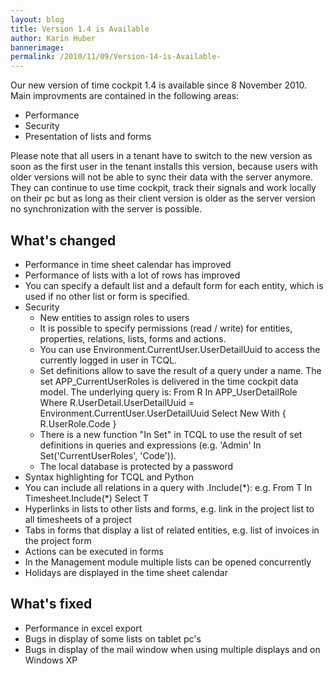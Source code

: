 ```yaml
---
layout: blog
title: Version 1.4 is Available 
author: Karin Huber
bannerimage: 
permalink: /2010/11/09/Version-14-is-Available-
---
```


<p xmlns="http://www.w3.org/1999/xhtml">Our new version of time cockpit 1.4 is available since 8 November 2010. Main improvments are contained in the following areas:</p><ul xmlns="http://www.w3.org/1999/xhtml">
  <li>Performance</li>
  <li>Security</li>
  <li>Presentation of lists and forms</li>
</ul><p xmlns="http://www.w3.org/1999/xhtml">Please note that all users in a tenant have to switch to the new version as soon as the first user in the tenant installs this version, because users with older versions will not be able to sync their data with the server anymore. They can continue to use time cockpit, track their signals and work locally on their pc but as long as their client version is older as the server version no synchronization with the server is possible.</p><h2 xmlns="http://www.w3.org/1999/xhtml">What's changed</h2><ul xmlns="http://www.w3.org/1999/xhtml">
  <li>Performance in time sheet calendar has improved</li>
  <li>Performance of lists with a lot of rows has improved</li>
  <li>You can specify a default list and a default form for each entity, which is used if no other list or form is specified.</li>
  <li>Security
<br /><ul><li>New entities to assign roles to users</li><li>It is possible to specify permissions (read / write) for entities, properties, relations, lists, forms and actions.</li><li>You can use Environment.CurrentUser.UserDetailUuid to access the currently logged in user in TCQL.</li><li>Set definitions allow to save the result of a query under a name. The set APP_CurrentUserRoles is delivered in the time cockpit data model. The underlying query is: From R In APP_UserDetailRole Where R.UserDetail.UserDetailUuid = Environment.CurrentUser.UserDetailUuid Select New With { R.UserRole.Code }</li><li>There is a new function "In Set" in TCQL to use the result of set definitions in queries and expressions (e.g. 'Admin' In Set('CurrentUserRoles', 'Code')).</li><li>The local database is protected by a password</li></ul></li>
  <li>Syntax highlighting for TCQL and Python</li>
  <li>You can include all relations in a query with .Include(*): e.g. From T In Timesheet.Include(*) Select T </li>
  <li>Hyperlinks in lists to other lists and forms, e.g. link in the project list to all timesheets of a project</li>
  <li>Tabs in forms that display a list of related entities, e.g. list of invoices in the project form</li>
  <li>Actions can be executed in forms</li>
  <li>In the Management module multiple lists can be opened concurrently</li>
  <li>Holidays are displayed in the time sheet calendar</li>
</ul><h2 xmlns="http://www.w3.org/1999/xhtml">What's fixed</h2><ul xmlns="http://www.w3.org/1999/xhtml">
  <li>Performance in excel export</li>
  <li>Bugs in display of some lists on tablet pc's</li>
  <li>Bugs in display of the mail window when using multiple displays and on Windows XP </li>
</ul>